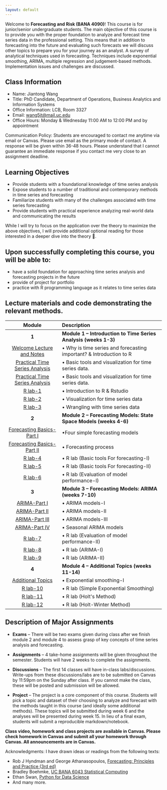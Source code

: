 ```yaml
---
layout: default
---
```


Welcome to **Forecasting and Risk (BANA 4090)**! This course is for junior/senior undergraduate students. The main objective of this course is to provide you with the proper foundation to analyze and forecast time series data in the professional setting. This means that in addition to forecasting into the future and evaluating such forecasts we will discuss other topics to prepare you for your journey as an analyst.  A survey of analytical techniques used in forecasting. Techniques include exponential smoothing, ARIMA, multiple regression and judgement-based methods.  Implementation issues and challenges are discussed.


## Class Information
* Name: Jiantong Wang
* Title: PhD Candidate, Department of Operations, Business Analytics and Information Systems 
* Office Information: LCB, Room 3327 
* Email: wang5jt@mail.uc.edu
* Office Hours: Monday & Wednesday 11:00 AM to 12:00 PM and by appointment
 
Communication Policy: Students are encouraged to contact me anytime via email or Canvas. Please use email as the primary mode of contact.  A response will be given within 36-48 hours.  Please understand that I cannot guarantee an immediate response if you contact me very close to an assignment deadline. 

## Learning Objectives

* Provide students with a foundational knowledge of time series analysis
* Expose students to a number of traditional and contemporary methods in time series and forecasting
* Familiarize students with many of the challenges associated with time series forecasting
* Provide students with practical experience analyzing real-world data and communicating the results


While I will try to focus on the application over the theory to maximize the above objectives, I will provide additional optional reading for those interested in a deeper dive into the theory 🚀. 



## Upon successfully completing this course, you will be able to: 
* have a solid foundation for approaching time series analysis and forecasting projects in the future 
* provide of project for portfolio 
*	practice with R programming language as it relates to time series data 




## Lecture materials and code demonstrating the relevant methods.

|                               Module                               | Description                                                        |
|:------------------------------------------------------------------:|:-------------------------------------------------------------------|
|                               **1**                                | **Module 1 – Introduction to Time Series Analysis (weeks 1-3)**    |
|              [Welcome Lecture and Notes](Welcome.pdf)              | •	Why is time series and forecasting important? & Introduction to R |
|              [Practical Time Series Analysis](W2.pdf)              | •	Basic tools and visualization for time series data.               |
|              [Practical Time Series Analysis](W2.pdf)              | •	Basic tools and visualization for time series data.               |
|                 [R lab-1](Introduction_to_R.html)                  | •	Introduction to R & Rstudio                                       |
|                     [R lab-2](Week-2-Lab.html)                     | •	Visualization for time series data                                |
|                         [R lab-3](W3.html)                         | •	Wrangling with time series data                                   |
|                               **2**                                | **Module 2 – Forecasting Models: State Space Models (weeks 4-6)**  |
|               [Forecasting Basics-Part I](Ch3-1.pdf)               | •Four simple forecasting models                                    |
|              [Forecasting Basics-Part II](Ch3-2.pdf)               | •	Forecasting process                                               |
| [R lab-4](BANA4090_Week4_Lab5_Data-Examples_German-Forecasts.html) | •	R lab    (Basic tools For forecasting-I)                          |
| [R lab-5](BANA4090_Week5_Lab6_Data-Examples_German-Forecasts.html) | •	R lab      (Basic tools For forecasting-II)                       |
|                [R lab-6](BANA4090_Week7_Lab7.html)                 | •	R lab	(Evaluation of model performance-I)                          |
|                               **3**                                | **Module 3 – Forecasting Models: ARIMA (weeks 7-10)**              |
|                     [ARIMA-Part I](Ch4-1.pdf)                      | •	ARIMA models-I                                                    |
|                     [ARIMA-Part II](Ch4-2.pdf)                     | •	ARIMA models-II                                                   |
|                    [ARIMA-Part III](Ch4-3.pdf)                     | •	ARIMA models-III                                                  |
|                     [ARIMA-Part IV](Ch4-4.pdf)                     | •	Seasonal ARIMA models                                             |
|                [R lab-7](BANA4090_Week8_Lab8.html)                 | •	R lab	(Evaluation of model performance-II)                         |
|                [R lab-8](BANA4090_Week9_Lab9.html)                 | •	R lab (ARIMA-I)                                                   |
|               [R lab-9]( BANA4090_Week11_Lab10.html)               | •	R lab (ARIMA-II)                                                  |
|                               **4**                                | **Module 4 – Additional Topics   (weeks 11-14)**                   |
|                   [Additional Topics](Ch5-1.pdf)                   | •	Exponential smoothing-I                                           |
|               [R lab-10](BANA4090_Week12_Lab11.html)               | • R lab (Simple Exponential Smoothing)                             |
|                      [R lab-11](Week13.html)                       | •	R lab (Holt's Method)                                             |
|                      [R lab-12]( Week14.html)                      | •	R lab (Holt-Winter Method)                                        |
  
## Description of Major Assignments
 
 - **Exams**  – There will be two exams given during class  after we finish module 2 and module 4 to assess grasp of key concepts of time series analysis and forecasting.
 
 - **Assignments**  – 4 take-home assignments will be given throughout the semester. Students will have 2 weeks to complete the assignments. 
 
 - **Discussions**  – The first 14 classes will have in-class labs/discussions. Write-ups from these discussions/labs are to be submitted on Canvas by 11:59pm on the   Sunday after class. If you cannot make the class, these will be posted and submission will be allowed.
 
 - **Project**  – The project is a core component of this course. Students will pick a topic and dataset of their choosing to analyze and forecast with the methods taught in this course (and ideally some additional methods). These topics will be submitted during week 6 and the analyses will be presented during week 15. In lieu of a final exam, students will submit a reproducible markdown/notebook.

**Class video, homework and class projects are available in Canvas. Please check homework in Canvas and submit all your homework through Canvas. All announcements are in Canvas.**

<!---Contributors:  
- Jiantong Wang, PhD Candidate in Business Analytics, wang5jt@mail.uc.edu--->
 

Acknowledgments: I have drawn ideas or readings from the following texts:
 - Rob J Hyndman and George Athanasopoulos, [Forecasting: Principles and Practice (3rd ed)](https://otexts.com/fpp3/)
 - Bradley Boehmke, [UC BANA 6043 Statistical Computing](https://github.com/bradleyboehmke/uc-bana-6043)
 - Ethan Swan, [Python for Data Science](https://github.com/uc-python)
 - And many more.
<!--- Dan Shah, Applied Forecasting--->
<!---Alexander K. Antony,  Forecasting methods--->